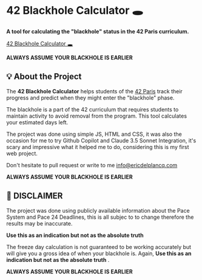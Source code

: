 # 42 Blackhole Calculator 🕳️

**A tool for calculating the "blackhole" status in the 42 Paris curriculum.**

[42 Blackhole Calculator 🕳️](https://ericdelplancq.com/42-blackhole-calculator/)

**ALWAYS ASSUME YOUR BLACKHOLE IS EARLIER**

## 💡 About the Project
The **42 Blackhole Calculator** helps students of the [42 Paris](https://42.fr/) track their progress and predict when they might enter the "blackhole" phase. 

The blackhole is a part of the 42 curriculum that requires students to maintain activity to avoid removal from the program. This tool calculates your estimated days left.

The project was done using simple JS, HTML and CSS, it was also the occasion for me to try Github Copilot and Claude 3.5 Sonnet Integration, it's scary and impressive what it helped me to do, considering this is my first web project.

Don't hesitate to pull request or write to me info@ericdelplancq.com 

**ALWAYS ASSUME YOUR BLACKHOLE IS EARLIER**

## 🌟 DISCLAIMER
The project was done using publicly available information about the Pace System and Pace 24 Deadlines, this is all subjec to to change therefore the results may be inaccurate.

**Use this as an indication but not as the absolute truth**

The freeze day calculation is not guaranteed to be working accurately but will give you a gross idea of when your blackhole is. Again, **Use this as an indication but not as the absolute truth** .

**ALWAYS ASSUME YOUR BLACKHOLE IS EARLIER**


